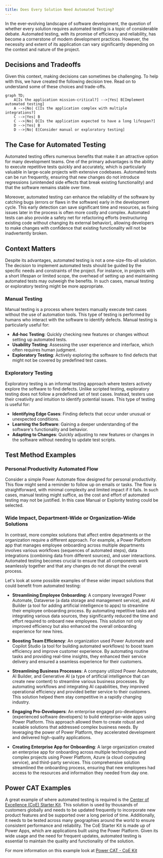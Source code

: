 ```yaml
---
title: Does Every Solution Need Automated Testing?
---
```


In the ever-evolving landscape of software development, the question of whether every solution requires automated testing is a topic of considerable debate. Automated testing, with its promise of efficiency and reliability, has become a cornerstone of modern development practices. However, the necessity and extent of its application can vary significantly depending on the context and nature of the project.

## Decisions and Tradeoffs

Given this context, making decisions can sometimes be challenging. To help with this, we have created the following decision tree. Read on to understand some of these choices and trade-offs.

```mermaid!
graph TD;
    A[Is the application mission-critical?] -->|Yes| B[Implement automated testing]
    A -->|No| C[Is the application complex with multiple integrations?]
    C -->|Yes| B
    C -->|No| D[Is the application expected to have a long lifespan?]
    D -->|Yes| B
    D -->|No| E[Consider manual or exploratory testing]
```

## The Case for Automated Testing

Automated testing offers numerous benefits that make it an attractive option for many development teams. One of the primary advantages is the ability to execute repetitive tests quickly and accurately, which is particularly valuable in large-scale projects with extensive codebases. Automated tests can be run frequently, ensuring that new changes do not introduce regressions (unintended side effects that break existing functionality) and that the software remains stable over time.

Moreover, automated testing can enhance the reliability of the software by catching bugs (errors or flaws in the software) early in the development cycle. This early detection can save significant time and resources, as fixing issues later in the process is often more costly and complex. Automated tests can also provide a safety net for refactoring efforts (restructuring existing code without changing its external behavior), allowing developers to make changes with confidence that existing functionality will not be inadvertently broken.

## Context Matters

Despite its advantages, automated testing is not a one-size-fits-all solution. The decision to implement automated tests should be guided by the specific needs and constraints of the project. For instance, in projects with a short lifespan or limited scope, the overhead of setting up and maintaining automated tests may outweigh the benefits. In such cases, manual testing or exploratory testing might be more appropriate.

### Manual Testing

Manual testing is a process where testers manually execute test cases without the use of automation tools. This type of testing is performed by humans who interact with the software to identify defects. Manual testing is particularly useful for:

- **Ad-hoc Testing**: Quickly checking new features or changes without setting up automated tests.
- **Usability Testing**: Assessing the user experience and interface, which often requires human judgment.
- **Exploratory Testing**: Actively exploring the software to find defects that might not be covered by predefined test cases.

### Exploratory Testing

Exploratory testing is an informal testing approach where testers actively explore the software to find defects. Unlike scripted testing, exploratory testing does not follow a predefined set of test cases. Instead, testers use their creativity and intuition to identify potential issues. This type of testing is useful for:

- **Identifying Edge Cases**: Finding defects that occur under unusual or unexpected conditions.
- **Learning the Software**: Gaining a deeper understanding of the software's functionality and behavior.
- **Adapting to Changes**: Quickly adjusting to new features or changes in the software without needing to update test scripts.

## Test Method Examples

### Personal Productivity Automated Flow

Consider a simple Power Automate flow designed for personal productivity. This flow might send a reminder to follow up on emails or tasks. The flow is straightforward, with minimal complexity and limited impact if it fails. In such cases, manual testing might suffice, as the cost and effort of automated testing may not be justified. In this case Manual or Explority testing could be selected.

### Wide Impact, Department-Wide or Organization-Wide Solutions

In contrast, more complex solutions that affect entire departments or the organization require a different approach. For example, a Power Platform app that manages employee onboarding across multiple departments involves various workflows (sequences of automated steps), data integrations (combining data from different sources), and user interactions. Automated testing becomes crucial to ensure that all components work seamlessly together and that any changes do not disrupt the overall process.

Let's look at some possible examples of these wider impact solutions that could benefit from automated testing:

- **Streamlining Employee Onboarding**: A company leveraged Power Automate, Dataverse (a data storage and management service), and AI Builder (a tool for adding artificial intelligence to apps) to streamline their employee onboarding process. By automating repetitive tasks and integrating various data sources, they significantly reduced the time and effort required to onboard new employees. This solution not only improved efficiency but also enhanced the overall onboarding experience for new hires.

- **Boosting Team Efficiency**: An organization used Power Automate and Copilot Studio (a tool for building automated workflows) to boost team efficiency and improve customer experience. By automating routine tasks and providing real-time insights, they enhanced their service delivery and ensured a seamless experience for their customers.

- **Streamlining Business Processes**: A company utilized Power Automate, AI Builder, and Generative AI (a type of artificial intelligence that can create new content) to streamline various business processes. By automating workflows and integrating AI capabilities, they improved operational efficiency and provided better service to their customers. This solution helped them stay competitive in a rapidly changing industry.

- **Engaging Pro-Developers**: An enterprise engaged pro-developers (experienced software developers) to build enterprise-wide apps using Power Platform. This approach allowed them to create robust and scalable solutions that addressed complex business needs. By leveraging the power of Power Platform, they accelerated development and delivered high-quality applications.

- **Creating Enterprise App for Onboarding**: A large organization created an enterprise app for onboarding across multiple technologies and complex projects using Power Platform, Azure (a cloud computing service), and third-party services. This comprehensive solution streamlined the onboarding process, ensuring that new employees had access to the resources and information they needed from day one.

## Power CAT Examples

A great example of where automated testing is required is the [Center of Excellence (CoE) Starter Kit](https://learn.microsoft.com/power-platform/guidance/coe/starter-kit). This solution is used by thousands of customers globally and needs to be updated frequently to incorporate new product features and be supported over a long period of time. Additionally, it needs to be tested across many geographies around the world to ensure consistent performance and reliability. The CoE Starter Kit is made up of Power Apps, which are applications built using the Power Platform. Given its wide usage and the need for frequent updates, automated testing is essential to maintain the quality and functionality of the solution. 

For more information on this example look at [Power CAT - CoE Kit](/powerfuldev-testing/roles-and-responsibilities/powercat#coe-kit-and-test-automation)

